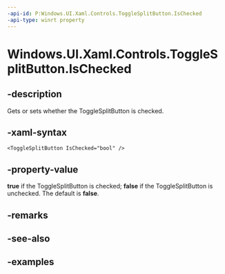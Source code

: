 ```yaml
---
-api-id: P:Windows.UI.Xaml.Controls.ToggleSplitButton.IsChecked
-api-type: winrt property
---
```


<!-- Property syntax.
public bool IsChecked { get;  set; }
-->

# Windows.UI.Xaml.Controls.ToggleSplitButton.IsChecked

## -description

Gets or sets whether the ToggleSplitButton is checked.

## -xaml-syntax

```xaml
<ToggleSplitButton IsChecked="bool" />
```

## -property-value

**true** if the ToggleSplitButton is checked; **false** if the ToggleSplitButton is unchecked. The default is **false**.

## -remarks

## -see-also

## -examples

